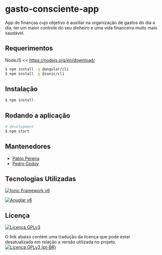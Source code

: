 # gasto-consciente-app
App de finanças cujo objetivo é auxiliar na organização de gastos do dia a dia, ter um maior controle do seu dinheiro e uma vida financeira muito mais saudável.

## Requerimentos

NodeJS << https://nodejs.org/en/download/

```bash
$ npm install -g @angular/cli
$ npm install -g @ionic/cli
```

## Instalação

```bash
$ npm install
```

## Rodando a aplicação

```bash
# development
$ npm start
```
## Mantenedores

- [Pablo Pereira](https://github.com/pablopereira27)
- [Pedro Godoy](https://github.com/PHGodoyCosta)

## Tecnologias Utilizadas

[![Ionic Framework v6](https://img.shields.io/static/v1?label=Ionic&message=^6.0.3&logo=ionic&logoColor=lightblue&color=blue&style=flat-square)](https://ionicframework.com)

[![Anuglar v6](https://img.shields.io/static/v1?label=Angular&message=^14.0.0&logo=angular&logoColor=red&color=blue&style=flat-square)](https://angular.io/)

## Licença

[![Licença GPLv3](https://img.shields.io/github/license/codecompanybrasil/community-mud-backend?label=Licen%C3%A7a&style=flat-square)](LICENSE)

O link abaixo contém uma tradução da licença que pode estar desatualizada em relação a versão utilizada no projeto.<br/>
[![Licença GPLv3 (pt-BR)](https://img.shields.io/github/license/codecompanybrasil/community-mud-backend?label=Licen%C3%A7a%20(pt-BR)&style=flat-square)](https://www.gnu.org/licenses/quick-guide-gplv3.pt-br.html)

